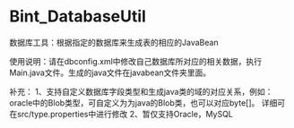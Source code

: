 # Bint_DatabaseUtil
数据库工具：根据指定的数据库来生成表的相应的JavaBean



使用说明：请在dbconfig.xml中修改自己数据库所对应的相关数据，执行Main.java文件。生成的java文件在javabean文件夹里面。


补充：
1、支持自定义数据库字段类型和生成java类的域的对应关系，例如：oracle中的Blob类型，可自定义为为java的Blob类，也可以对应byte[]。
详细可在src/type.properties中进行修改
2、暂仅支持Oracle，MySQL
